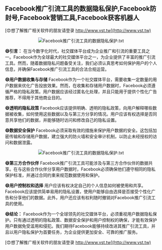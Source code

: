 ## **Facebook推广引流工具的数据隐私保护,Facebook防封号,Facebook营销工具,Facebook获客机器人**

[😍想了解推广相关软件的朋友请登录 http://www.vst.tw](http://www.vst.tw)

 <center><img src="https://vst.tw/MP4/tuiguang/png/5.png" alt="Facebook推广引流工具的数据隐私保护.txt"></center>

**😄引言：**
在当今数字化时代，社交媒体平台成为企业推广和引流的重要工具之一。Facebook作为全球最大的社交媒体平台之一，为企业提供了丰富的推广引流工具。然而，随着数据隐私问题备受关注，我们必须认真思考如何保护用户的个人信息，并确保Facebook推广引流工具的合法合规运营。

**😄用户数据收集与存储**
Facebook作为一个社交媒体平台，需要收集一定数量的用户数据来优化广告投放效果。然而，在收集和存储用户数据时，Facebook必须遵循严格的隐私政策。用户数据应该经过匿名化处理，并且只能用于提供个性化广告推荐，不得用于其他商业目的。

**😄透明的隐私政策**
Facebook应该提供明确、透明的隐私政策，向用户解释哪些数据被收集，如何使用这些数据以及与第三方分享的情况。用户应该有权选择是否同意共享他们的数据，并能够随时访问和修改自己的隐私设置。

**😄数据安全保护**
Facebook必须采取有效的措施来保护用户数据的安全。这包括加密传输和存储用户数据，建立强大的防火墙和安全审计机制，以防止未经授权的访问和数据泄露。

 <center><img src="https://vst.tw/MP4/tuiguang/png/7.png" alt="Facebook推广引流工具的数据隐私保护.txt"></center>

**😄第三方合作伙伴**
Facebook推广引流工具可能涉及与第三方合作伙伴的数据共享。在与这些合作伙伴分享用户数据时，Facebook必须确保他们遵守相同的隐私保护标准，并通过合同约束来规范数据使用和保护。

**😄用户控制权和选择**
用户应该有权决定自己的个人信息如何被使用和共享。Facebook应该提供简单易用的隐私设置，使用户能够自由选择是否接受个性化广告和分享他们的数据。此外，用户还应该有权利随时撤销对Facebook推广引流工具的使用。

**😄结论：**
Facebook作为一个全球领先的社交媒体平台，必须重视用户数据隐私保护。只有通过透明的隐私政策、数据安全保护和用户控制权的确保，才能有效保护用户数据免受滥用和侵犯。我们期待Facebook能够持续改进其推广引流工具，并且以用户隐私保护为首要任务，为企业提供更加安全、可靠的推广服务。

[😍想了解推广相关软件的朋友请登录 http://www.vst.tw](http://www.vst.tw)



